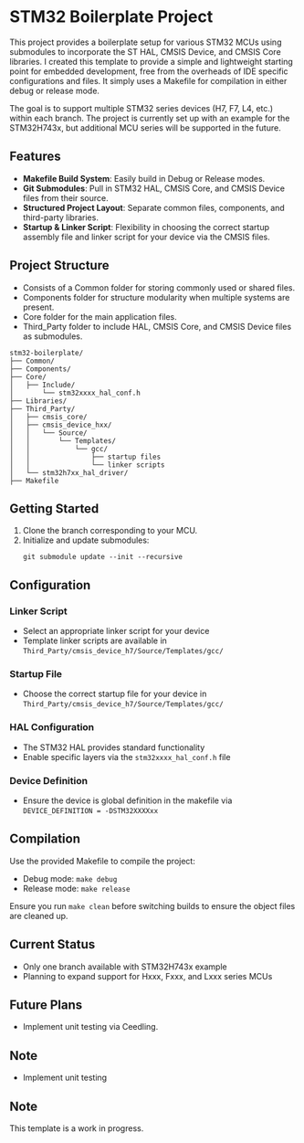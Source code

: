 # STM32 Boilerplate Project

This project provides a boilerplate setup for various STM32 MCUs using submodules to incorporate the ST HAL, CMSIS Device, and CMSIS Core libraries. 
I created this template to provide a simple and lightweight starting point for embedded development, free from the overheads of IDE specific configurations and files.
It simply uses a Makefile for compilation in either debug or release mode.

The goal is to support multiple STM32 series devices (H7, F7, L4, etc.) within each branch. The project is currently set up with an example for the STM32H743x, but additional MCU series will be supported in the future.

## Features

- **Makefile Build System**: Easily build in Debug or Release modes.
- **Git Submodules**: Pull in STM32 HAL, CMSIS Core, and CMSIS Device files from their source.
- **Structured Project Layout**: Separate common files, components, and third-party libraries.
- **Startup & Linker Script**: Flexibility in choosing the correct startup assembly file and linker script for your device via the CMSIS files.

## Project Structure

- Consists of a Common folder for storing commonly used or shared files.
- Components folder for structure modularity when multiple systems are present.
- Core folder for the main application files.
- Third_Party folder to include HAL, CMSIS Core, and CMSIS Device files as submodules.


```
stm32-boilerplate/
├── Common/
├── Components/
├── Core/
│   ├── Include/
│       └── stm32xxxx_hal_conf.h
├── Libraries/
├── Third_Party/
│   ├── cmsis_core/
│   ├── cmsis_device_hxx/
│   │   └── Source/
│   │       └── Templates/
│   │           └── gcc/
│   │               ├── startup files
│   │               └── linker scripts
│   └── stm32h7xx_hal_driver/
├── Makefile
```

## Getting Started

1. Clone the branch corresponding to your MCU.
2. Initialize and update submodules:
   ```
   git submodule update --init --recursive
   ```

## Configuration

### Linker Script
- Select an appropriate linker script for your device
- Template linker scripts are available in `Third_Party/cmsis_device_h7/Source/Templates/gcc/`

### Startup File
- Choose the correct startup file for your device in `Third_Party/cmsis_device_h7/Source/Templates/gcc/`

### HAL Configuration
- The STM32 HAL provides standard functionality
- Enable specific layers via the `stm32xxxx_hal_conf.h` file

### Device Definition
- Ensure the device is global definition in the makefile via `DEVICE_DEFINITION = -DSTM32XXXXxx`

## Compilation

Use the provided Makefile to compile the project:

- Debug mode: `make debug`
- Release mode: `make release`

Ensure you run `make clean` before switching builds to ensure the object files are cleaned up.

## Current Status

- Only one branch available with STM32H743x example
- Planning to expand support for Hxxx, Fxxx, and Lxxx series MCUs

## Future Plans

- Implement unit testing via Ceedling.

## Note

- Implement unit testing

## Note

This template is a work in progress. 
